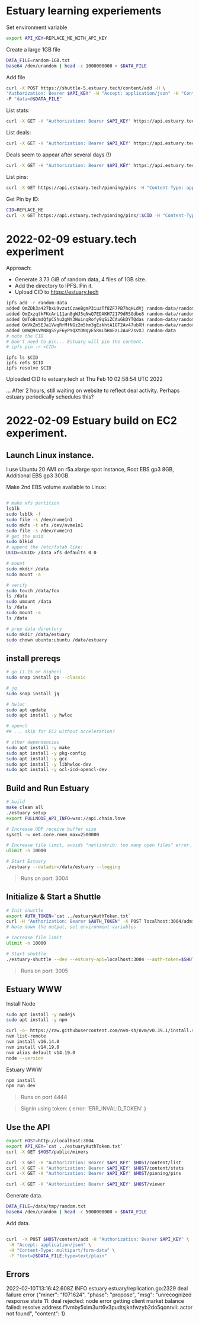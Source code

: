 # Estuary learning experiements

Set environment variable
```sh
export API_KEY=REPLACE_ME_WITH_API_KEY
```

Create a large 1GB file
```sh
DATA_FILE=random-1GB.txt
base64 /dev/urandom | head -c 1000000000 > $DATA_FILE
```

Add file
```sh
curl -X POST https://shuttle-5.estuary.tech/content/add -H \
"Authorization: Bearer $API_KEY" -H "Accept: application/json" -H "Content-Type: multipart/form-data" \
-F "data=@$DATA_FILE"
```

List stats:
```sh
curl -X GET -H "Authorization: Bearer $API_KEY" https://api.estuary.tech/content/stats | jq .
```

List deals:
```sh
curl -X GET -H "Authorization: Bearer $API_KEY" https://api.estuary.tech/content/deals | jq .
```

Deals seem to appear after several days (!)
```sh
curl -X GET -H "Authorization: Bearer $API_KEY" https://api.estuary.tech/content/status/12 | jq .
```


List pins:
```sh
curl -X GET https://api.estuary.tech/pinning/pins -H "Content-Type: application/json" -H "Authorization: Bearer $API_KEY" | jq .
```

Get Pin by ID:
```sh
CID=REPLACE_ME
curl -X GET https://api.estuary.tech/pinning/pins/:$CID -H "Content-Type: application/json" -H "Authorization: Bearer $API_KEY"
```

# 2022-02-09 estuary.tech experiment

Approach:
* Generate 3.73 GiB of random data, 4 files of 1GB size.
* Add the directory to IPFS. Pin it.
* Upload CID to https://estuary.tech


```sh
ipfs add -r random-data 
added QmZDk3a427bxU9vzutCzaeBgmP3iuzTf8ZF7PB7hqHLdVj random-data/random-1GB-a.txt
added QmZxzqtkFKcAnL11an8gWJ5qNwQ7EDAKH72179dRSGdbe8 random-data/random-1GB-b.txt
added QmToBcmdQfpCShu2gNY3WuinqRofy9qSiZCAuGkDYTQdas random-data/random-1GB-c.txt
added QmVkZm5EJa1VwqRrMfNGz2m5hm3gEzkhtA1GT2Av47ubXH random-data/random-1GB-d.txt
added QmWQ9sVMN8gSSyF6yPYQXtDNqyE5RmLbHnEzLJAuP2svXJ random-data
# note the CID
# Don't need to pin... Estuary will pin the content.
# ipfs pin -r <CID>
```

```
ipfs ls $CID
ipfs refs $CID
ipfs resolve $CID
```

Uploaded CID to estuary.tech at Thu Feb 10 02:58:54 UTC 2022

... After 2 hours, still waiting on website to reflect deal activity. Perhaps estuary periodically schedules this?


# 2022-02-09 Estuary build on EC2 experiment.

## Launch Linux instance. 

I use Ubuntu 20 AMI on r5a.xlarge spot instance, Root EBS gp3 8GB, Additional EBS gp3 30GB.

Make 2nd EBS volume available to Linux:
```sh

# make xfs partition
lsblk
sudo lsblk -f
sudo file -s /dev/nvme1n1
sudo mkfs -t xfs /dev/nvme1n1
sudo file -s /dev/nvme1n1
# get the uuid
sudo blkid
# append the /etc/fstab like:
UUID=<UUID> /data xfs defaults 0 0

# mount
sudo mkdir /data
sudo mount -a

# verify
sudo touch /data/foo
ls /data
sudo umount /data
ls /data
sudo mount -a
ls /data

# prep data directory
sudo mkdir /data/estuary
sudo chown ubuntu:ubuntu /data/estuary
```

## install prereqs
```sh
# go (1.15 or higher)
sudo snap install go --classic

# jq
sudo snap install jq

# hwloc
sudo apt update
sudo apt install -y hwloc

# opencl
## ... skip for EC2 without acceleration?

# other dependencies
sudo apt install -y make
sudo apt install -y pkg-config
sudo apt install -y gcc
sudo apt install -y libhwloc-dev
sudo apt install -y ocl-icd-opencl-dev

```

## Build and Run Estuary

```sh
# build
make clean all
./estuary setup
export FULLNODE_API_INFO=wss://api.chain.love

# Increase UDP receive buffer size
sysctl -w net.core.rmem_max=2500000

# Increase file limit, avoids "netlinkrib: too many open files" error.
ulimit -n 10000

# Start Estuary
./estuary --datadir=/data/estuary --logging

```
> Runs on port: 3004

## Initialize & Start a Shuttle

```sh
# Init shuttle
export AUTH_TOKEN=`cat ../estuaryAuthToken.txt`
curl -H "Authorization: Bearer $AUTH_TOKEN" -X POST localhost:3004/admin/shuttle/init
# Note down the output, set environment variables

# Increase file limit
ulimit -n 10000

# Start shuttle
./estuary-shuttle --dev --estuary-api=localhost:3004 --auth-token=$SHUTTLE_TOKEN --handle=$SHUTTLE_HANDLE

```
> Runs on port: 3005


## Estuary WWW

Install Node

```sh
sudo apt install -y nodejs
sudo apt install -y npm

curl -o- https://raw.githubusercontent.com/nvm-sh/nvm/v0.39.1/install.sh | bash
nvm list-remote
nvm install v16.14.0
nvm install v14.19.0
nvm alias default v14.19.0
node --version
```

Estuary WWW
```sh
npm install
npm run dev
```
> Runs on port 4444

> Signin using token: { error: 'ERR_INVALID_TOKEN' }

## Use the API

```sh
export HOST=http://localhost:3004
export API_KEY=`cat ../estuaryAuthToken.txt`
curl -X GET $HOST/public/miners

curl -X GET -H "Authorization: Bearer $API_KEY" $HOST/content/list
curl -X GET -H "Authorization: Bearer $API_KEY" $HOST/content/stats
curl -X GET -H "Authorization: Bearer $API_KEY" $HOST/pinning/pins 

curl -X GET -H "Authorization: Bearer $API_KEY" $HOST/viewer
```

Generate data.

```sh
DATA_FILE=/data/tmp/random.txt
base64 /dev/urandom | head -c 5000000000 > $DATA_FILE
```

Add data.

```sh

curl  -X POST $HOST/content/add -H "Authorization: Bearer $API_KEY" \
 -H "Accept: application/json" \
 -H "Content-Type: multipart/form-data" \
 -F "text=@$DATA_FILE;type=text/plain"
```


## Errors


2022-02-10T13:16:42.608Z        INFO    estuary estuary/replication.go:2329     deal failure error      {"miner": "f071624", "phase": "propose", "msg": "unrecognized response state 11: deal rejected: node error getting client market balance failed: resolve address f1vmby5xim3urt6v3pudtsjknfwzyb2do5qonrvii: actor not found", "content": 1}
